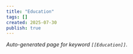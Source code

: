 ```yaml
---
title: "Education"
tags: []
created: 2025-07-30
publish: true
---
```


_Auto-generated page for keyword `[[Education]]`._
